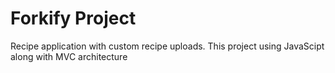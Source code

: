 # Forkify Project

Recipe application with custom recipe uploads. 
This project using JavaScipt along with MVC architecture

